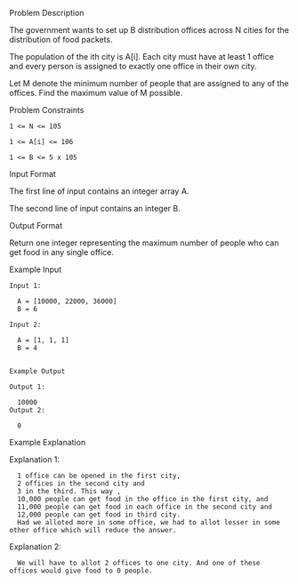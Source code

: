 Problem Description

The government wants to set up B distribution offices across N cities for the distribution of food packets.

The population of the ith city is A[i]. Each city must have at least 1 office and every person is assigned to exactly one office in their own city.

Let M denote the minimum number of people that are assigned to any of the offices. Find the maximum value of M possible.



Problem Constraints
    
    1 <= N <= 105
    
    1 <= A[i] <= 106
    
    1 <= B <= 5 x 105



Input Format

The first line of input contains an integer array A. 

The second line of input contains an integer B.



Output Format

Return one integer representing the maximum number of people who can get food in any single office.



Example Input
    
    Input 1:
    
      A = [10000, 22000, 36000]
      B = 6
    
    Input 2:
    
      A = [1, 1, 1]
      B = 4
    
    
    Example Output
    
    Output 1:
    
      10000
    Output 2:
    
      0


Example Explanation

Explanation 1:

      1 office can be opened in the first city,
      2 offices in the second city and
      3 in the third. This way ,
      10,000 people can get food in the office in the first city, and
      11,000 people can get food in each office in the second city and
      12,000 people can get food in third city.
      Had we alloted more in some office, we had to allot lesser in some other office which will reduce the answer.
Explanation 2:

      We will have to allot 2 offices to one city. And one of these offices would give food to 0 people. 
